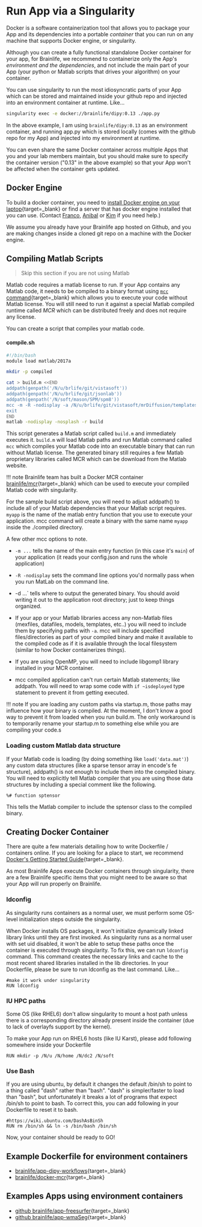 # Run App via a Singularity

Docker is a software containerization tool that allows you to package your App and its dependencies into a portable *container* that you can run on any machine that supports Docker engine, or singularity.

Although you can create a fully functional standalone Docker container for your app, for Brainlife, we recommend to containerize only the App's *environment and the dependencies*, and not include the main part of your App (your python or Matlab scripts that drives your algorithm) on your container.

You can use singularity to run the most idiosyncratic parts of your App which can be stored and maintained inside your github repo and injected into an environment container at runtime. Like...

```bash
singularity exec -e docker://brainlife/dipy:0.13 ./app.py
```

In the above example, I am using `brainlife/dipy:0.13` as an environment container, and running app.py which is stored locally (comes with the github repo for my App) and injected into my environment at runtime. 

You can even share the same Docker container across multiple Apps that you and your lab members maintain, but you should make sure to specify the container version ("0.13" in the above example) so that your App won't be affected when the container gets updated. 

## Docker Engine

To build a docker container, you need to [install Docker engine on your laptop](https://docs.docker.com/machine/install-machine/){target=_blank} or find a server that has docker engine installed that you can use. (Contact [Franco](mailto:pestilli@utexas.edu), [Anibal](mailto:anibalsolon@utexas.edu) or [Kim](mailto:kimray@utexas.edu) if you need help.)

We assume you already have your Brainlife app hosted on Github, and you are making changes inside a cloned git repo on a machine with the Docker engine.

## Compiling Matlab Scripts

> Skip this section if you are not using Matlab

Matlab code requires a matlab license to run. If your App contains any Matlab code, it needs to be compiled to a binary format using [`mcc` command](https://www.mathworks.com/help/compiler/mcc.html){target=_blank} which allows you to execute your code without Matlab license. You will still need to run it against a special Matlab compiled runtime called *MCR* which can be distributed freely and does not require any license.

You can create a script that compiles your matlab code.

#### compile.sh

```bash
#!/bin/bash
module load matlab/2017a

mkdir -p compiled

cat > build.m <<END
addpath(genpath('/N/u/brlife/git/vistasoft'))
addpath(genpath('/N/u/brlife/git/jsonlab'))
addpath(genpath('/N/soft/mason/SPM/spm8'))
mcc -m -R -nodisplay -a /N/u/brlife/git/vistasoft/mrDiffusion/templates -d compiled myapp
exit
END
matlab -nodisplay -nosplash -r build

```

This script generates a Matlab script called `build.m` and immediately executes it. `build.m` will load Matlab paths and run Matlab command called `mcc` which compiles your Matlab code into an executable binary that can run without Matlab license. The generated binary still requires a few Matlab proprietary libraries called MCR which can be download from the Matlab website.

!!! note
        Brainlife team has built a Docker MCR container [brainlife/mcr](https://hub.docker.com/r/brainlife/mcr/tags/){target=_blank} which can be used to execute your compiled Matlab code with singularity.

For the sample build script above, you will need to adjust addpath() to include all of your Matlab dependencies that your Matlab script requires. `myapp` is the name of the matlab entry function that you use to execute your application. mcc command will create a binary with the same name `myapp` inside the ./compiled directory.

A few other mcc options to note.

* `-m ...` tells the name of the main entry function (in this case it's `main`) of your application (it reads your config.json and runs the whole application)
* `-R -nodisplay` sets the command line options you'd normally pass when you run MatLab on the command line.
* -d ...` tells where to output the generated binary. You should avoid writing it out to the application root directory; just to keep things organized.
* If your app or your Matlab libraries access any non-Matlab files (mexfiles, datafiles, models, templates, etc..) you will need to include them by specifying paths with `-a`. mcc will include specified files/directories as part of your compiled binary and make it available to the compiled code as if it is available through the local filesystem (similar to how Docker containerizes things).

* If you are using OpenMP, you will need to include libgomp1 library installed in your MCR container.
* mcc compiled application can't run certain Matlab statements; like addpath. You will need to wrap some code with `if ~isdeployed` type statement to prevent it from getting executed.

!!! note
        If you are loading any custom paths via startup.m, those paths may influence how your binary is compiled. At the moment, I don't know a good way to prevent it from loaded when you run build.m. The only workaround is to temporarily rename your startup.m to something else while you are compiling your code.s

### Loading custom Matlab data structure

If your Matlab code is loading (by doing something like `load('data.mat')`) any custom data structures (like a sparse tensor array in encode's fe structure), addpath() is not enough to include them into the compiled binary. You will need to explicitly tell Matlab compiler that you are using those data structures by including a special comment like the following.

`%# function sptensor`

This tells the Matlab compiler to include the sptensor class to the compiled binary.

## Creating Docker Container

There are quite a few materials detailing how to write Dockerfile / containers online. If you are looking for a place to start, we recommend [Docker's Getting Started Guide](https://docs.docker.com/get-started/){target=_blank}.

As most Brainlife Apps execute Docker containers through singularity, there are a few Brainlife specific items that you might need to be aware so that your App will run properly on Brainlife.

### ldconfig

As singularity runs containers as a normal user, we must perform some OS-level initialization steps outside the singularity.

When Docker installs OS packages, it won't initialize dynamically linked library links until they are first invoked. As singularity runs as a normal user with set uid disabled, it won't be able to setup these paths once the container is executed through singularity. To fix this, we can run `ldconfig` command. This command creates the necessary links and cache to the most recent shared libraries installed in the lib directories. In your Dockerfile, please be sure to run ldconfig as the last command. Like...

```
#make it work under singularity
RUN ldconfig 
```

### IU HPC paths

Some OS (like RHEL6) don't allow singularity to mount a host path unless there is a corresponding directory already present inside the container (due to lack of overlayfs support by the kernel).

To make your App run on RHEL6 hosts (like IU Karst), please add following somewhere inside your Dockerfile

```
RUN mkdir -p /N/u /N/home /N/dc2 /N/soft
```

### Use Bash 

If you are using ubuntu, by default it changes the default /bin/sh to point to a thing called "dash" rather than "bash". "dash" is simpler/faster to load than "bash", but unfortunately it breaks a lot of programs that expect /bin/sh to point to bash. To correct this, you can add following in your Dockerfile to reset it to bash.

```
#https://wiki.ubuntu.com/DashAsBinSh
RUN rm /bin/sh && ln -s /bin/bash /bin/sh
```

Now, your container should be ready to GO!

## Example Dockerfile for environment containers

* [brainlife/app-dipy-workflows](https://github.com/brainlife/app-dipy-workflows/blob/master/Dockerfile){target=_blank}
* [brainlife/docker-mcr](https://github.com/brainlife/docker-mcr){target=_blank}

## Examples Apps using environment containers

* [github brainlife/app-freesurfer](https://github.com/brainlife/app-freesurfer){target=_blank}
* [github brainlife/app-wmaSeg](https://github.com/brainlife/app-wmaSeg){target=_blank}

